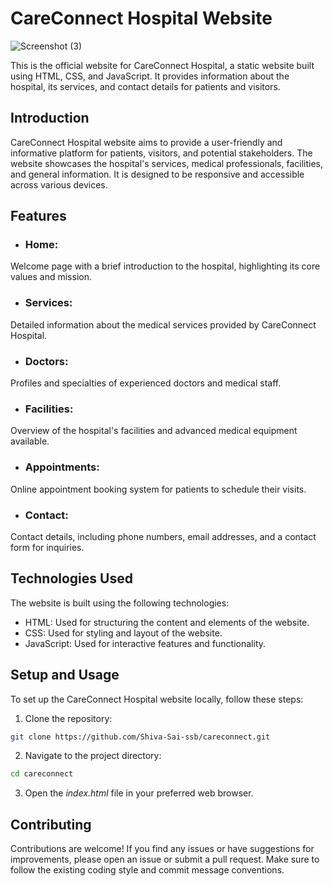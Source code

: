 # CareConnect Hospital Website
![Screenshot (3)](https://github.com/Shiva-Sai-ssb/CareConnect/assets/112751524/4139c38c-6a35-483a-8ae9-0463e597671e)


This is the official website for CareConnect Hospital, a static website built using HTML, CSS, and JavaScript. It provides information about the hospital, its services, and contact details for patients and visitors.


## Introduction

CareConnect Hospital website aims to provide a user-friendly and informative platform for patients, visitors, and potential stakeholders. The website showcases the hospital's services, medical professionals, facilities, and general information. It is designed to be responsive and accessible across various devices.

## Features

* ### Home: 
Welcome page with a brief introduction to the hospital, highlighting its core values and mission.
* ### Services: 
 Detailed information about the medical services provided by CareConnect Hospital.
* ### Doctors: 
 Profiles and specialties of experienced doctors and medical staff.
* ### Facilities: 
Overview of the hospital's facilities and advanced medical equipment available.
* ### Appointments: 
Online appointment booking system for patients to schedule their visits.
* ### Contact: 
Contact details, including phone numbers, email addresses, and a contact form for inquiries.

## Technologies Used

The website is built using the following technologies:

* HTML: Used for structuring the content and elements of the website.
* CSS: Used for styling and layout of the website.
* JavaScript: Used for interactive features and functionality.


## Setup and Usage

To set up the CareConnect Hospital website locally, follow these steps:

1. Clone the repository:
```sh
git clone https://github.com/Shiva-Sai-ssb/careconnect.git
```

2. Navigate to the project directory:
```sh
cd careconnect
```
3. Open the  _index.html_ file in your preferred web browser.

## Contributing

Contributions are welcome! If you find any issues or have suggestions for improvements, please open an issue or submit a pull request. Make sure to follow the existing coding style and commit message conventions.

